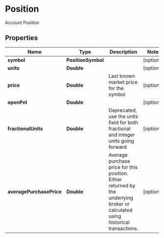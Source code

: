 

# Position

Account Position

## Properties

| Name | Type | Description | Notes |
|------------ | ------------- | ------------- | -------------|
|**symbol** | **PositionSymbol** |  |  [optional] |
|**units** | **Double** |  |  [optional] |
|**price** | **Double** | Last known market price for the symbol |  [optional] |
|**openPnl** | **Double** |  |  [optional] |
|**fractionalUnits** | **Double** | Deprecated, use the units field for both fractional and integer units going forward |  [optional] |
|**averagePurchasePrice** | **Double** | Average purchase price for this position. Either returned by the underlying broker or calculated using historical transactions. |  [optional] |



